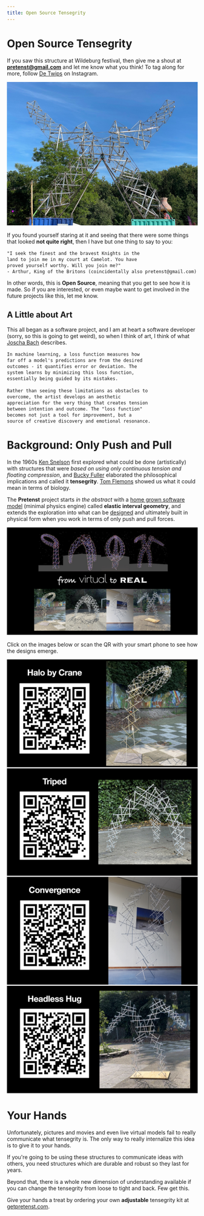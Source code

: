 ```yaml
---
title: Open Source Tensegrity
---
```

# Open Source Tensegrity

If you saw this structure at Wildeburg festival, then give me a shout at **pretenst@gmail.com** and let me know what you think! To tag along for more, follow [De Twips](https://www.instagram.com/detwips?utm_source=ig_web_button_share_sheet&igsh=ZDNlZDc0MzIxNw==) on Instagram.

![Twips](/images/home/twips-final.jpg)

If you found yourself staring at it and seeing that there were some things that looked **not quite right**, then I have but one thing to say to you:

	"I seek the finest and the bravest Knights in the 
	land to join me in my court at Camelot. You have 
	proved yourself worthy. Will you join me?"
	- Arthur, King of the Britons (coincidentally also pretenst@gmail.com)

In other words, this is **Open Source**, meaning that you get to see how it is made. So if you are interested, or even maybe want to get involved in the future projects like this, let me know.

## A Little about Art

This all began as a software project, and I am at heart a software developer (sorry, so this is going to get weird), so when I think of art, I think of what [Joscha Bach](http://bach.ai/) describes.

	In machine learning, a loss function measures how  
	far off a model's predictions are from the desired 
	outcomes - it quantifies error or deviation. The 
	system learns by minimizing this loss function, 
	essentially being guided by its mistakes.
	
	Rather than seeing these limitations as obstacles to 
	overcome, the artist develops an aesthetic 
	appreciation for the very thing that creates tension 
	between intention and outcome. The "loss function" 
	becomes not just a tool for improvement, but a 
	source of creative discovery and emotional resonance.

# Background: Only Push and Pull

In the 1960s [Ken Snelson](http://kennethsnelson.net/) first explored what could be done (artistically) with structures that were *based on using only continuous tension and floating compression*, and [Bucky Fuller](https://www.bfi.org/) elaborated the philosophical implications and called it **tensegrity**. [Tom Flemons](http://intensiondesigns.ca/archive/) showed us what it could mean in terms of biology. 

The **Pretenst** project starts *in the abstract* with a [home grown software model](https://github.com/elastic-interval/pretenst) (minimal physics engine) called **elastic interval geometry**, and extends the exploration into what can be [designed](https://pretenst.com/app/) and ultimately built in physical form when you work in terms of only push and pull forces.

![from virtual to real](/images/home/from-virtual-to-real.jpg)

Click on the images below or scan the QR with your smart phone to see how the designs emerge.

<a href="https://pretenst.com/app/#construction;Halo-by-Crane" target="_blank"><img src="/images/home/halo.jpg"></a>
<br>
<a href="https://pretenst.com/app/#construction;Triped" target="_blank"><img src="/images/home/triped.jpg"></a>
<br>
<a href="https://pretenst.com/app/#construction;Convergence" target="_blank"><img src="/images/home/convergence.jpg"></a>
<br>
<a href="https://pretenst.com/app/#construction;Headless-Hug" target="_blank"><img src="/images/home/headless-hug.jpg"></a>

# Your Hands

Unfortunately, pictures and movies and even live virtual models fail to really communicate what tensegrity is. The only way to really internalize this idea is to give it to your hands.

If you're going to be using these structures to communicate ideas with others, you need structures which are durable and robust so they last for years.

Beyond that, there is a whole new dimension of understanding available if you can change the tensegrity from loose to tight and back. Few get this.

Give your hands a treat by ordering your own **adjustable** tensegrity kit at [getpretenst.com](https://getpretenst.com/).
